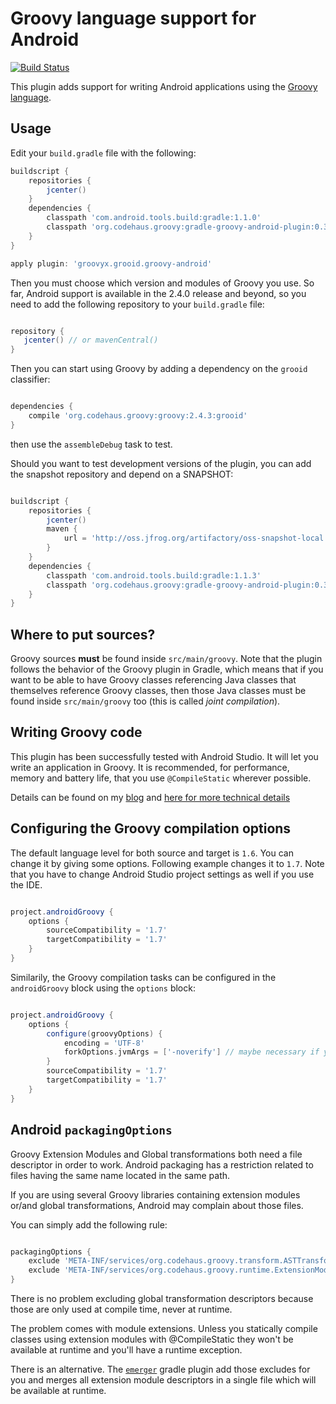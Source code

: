 Groovy language support for Android
===================================

[![Build Status](https://travis-ci.org/groovy/groovy-android-gradle-plugin.svg?branch=master)](https://travis-ci.org/groovy/groovy-android-gradle-plugin)

This plugin adds support for writing Android applications using the [Groovy language](http://groovy.codehaus.org).

Usage
-----

Edit your `build.gradle` file with the following:

```groovy
buildscript {
    repositories {
        jcenter()
    }
    dependencies {
        classpath 'com.android.tools.build:gradle:1.1.0'
        classpath 'org.codehaus.groovy:gradle-groovy-android-plugin:0.3.6'
    }
}

apply plugin: 'groovyx.grooid.groovy-android'
```

Then you must choose which version and modules of Groovy you use. So far, Android support is available in
the 2.4.0 release and beyond, so you need to add the following repository to your `build.gradle` file:

```groovy

repository {
   jcenter() // or mavenCentral()
}
```

Then you can start using Groovy by adding a dependency on the `grooid` classifier:

```groovy

dependencies {
    compile 'org.codehaus.groovy:groovy:2.4.3:grooid'
}

```

then use the `assembleDebug` task to test.

Should you want to test development versions of the plugin, you can add the snapshot repository and depend on a SNAPSHOT:

```groovy

buildscript {
    repositories {
        jcenter()
        maven {
            url = 'http://oss.jfrog.org/artifactory/oss-snapshot-local'
        }
    }
    dependencies {
        classpath 'com.android.tools.build:gradle:1.1.3'
        classpath 'org.codehaus.groovy:gradle-groovy-android-plugin:0.3.7-SNAPSHOT'
    }
}

```

Where to put sources?
---------------------

Groovy sources **must** be found inside `src/main/groovy`. Note that the plugin follows the behavior of the Groovy plugin
in Gradle, which means that if you want to be able to have Groovy classes referencing Java classes that themselves reference
Groovy classes, then those Java classes must be found inside `src/main/groovy` too (this is called *joint compilation*).

Writing Groovy code
-------------------

This plugin has been successfully tested with Android Studio. It will let you write an application in Groovy. It is
recommended, for performance, memory and battery life, that you use `@CompileStatic` wherever possible.

Details can be found on my [blog](http://melix.github.io/blog/2014/06/grooid.html) and [here for more technical details](http://melix.github.io/blog/2014/06/grooid2.html)

Configuring the Groovy compilation options
------------------------------------------

The default language level for both source and target is `1.6`. You can change it by giving some options. Following example changes it to `1.7`. Note that you have to change Android Studio project settings as well if you use the IDE.

```groovy

project.androidGroovy {
    options {
        sourceCompatibility = '1.7'
        targetCompatibility = '1.7'
    }
}

```

Similarily, the Groovy compilation tasks can be configured in the `androidGroovy` block using the `options` block:

```groovy

project.androidGroovy {
    options {
        configure(groovyOptions) {
            encoding = 'UTF-8'
            forkOptions.jvmArgs = ['-noverify'] // maybe necessary if you use Google Play Services
        }
        sourceCompatibility = '1.7'
        targetCompatibility = '1.7'
    }
}

```

Android `packagingOptions`
--------------------------

Groovy Extension Modules and Global transformations both need a file
descriptor in order to work. Android packaging has a restriction
related to files having the same name located in the same path.

If you are using several Groovy libraries containing extension modules
or/and global transformations, Android may complain about those files.

You can simply add the following rule:

```groovy

packagingOptions {
    exclude 'META-INF/services/org.codehaus.groovy.transform.ASTTransformation'
    exclude 'META-INF/services/org.codehaus.groovy.runtime.ExtensionModule'
}

```

There is no problem excluding global transformation descriptors because
those are only used at compile time, never at runtime.

The problem comes with module extensions. Unless you statically
compile classes using extension modules with @CompileStatic they won't
be available at runtime and you'll have a runtime exception.

There is an alternative. The
[`emerger`](https://github.com/kaleidos/emerger) gradle plugin add
those excludes for you and merges all extension module descriptors in
a single file which will be available at runtime.
